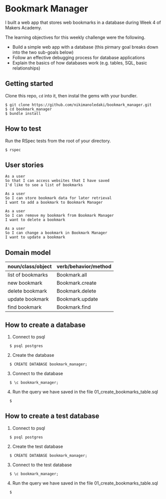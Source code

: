 # Bookmark Manager

I built a web app that stores web bookmarks in a database during Week 4 of Makers Academy.

The learning objectives for this weekly challenge were the following.
* Build a simple web app with a database (this pirmary goal breaks down into the two sub-goals below)
* Follow an effective debugging process for database applications
* Explain the basics of how databases work (e.g. tables, SQL, basic relationships)

## Getting started
Clone this repo, `cd` into it, then instal the gems with your bundler.
```
$ git clone https://github.com/nikimanoledaki/bookmark_manager.git
$ cd bookmark_manager
$ bundle install
```

## How to test
Run the RSpec tests from the root of your directory.
```
$ rspec
```

## User stories

```
As a user
So that I can access websites that I have saved
I'd like to see a list of bookmarks

As a user
So I can store bookmark data for later retrieval
I want to add a bookmark to Bookmark Manager

As a user
So I can remove my bookmark from Bookmark Manager
I want to delete a bookmark

As a user
So I can change a bookmark in Bookmark Manager
I want to update a bookmark
```

## Domain model

| noun/class/object | verb/behavior/method |
| ----------------- | -------------------- |
| list of bookmarks | Bookmark.all         |
| new bookmark      | Bookmark.create      |
| delete bookmark   | Bookmark.delete      |
| update bookmark   | Bookmark.update      |
| find bookmark     | Bookmark.find        |

## How to create a database 
1. Connect to psql
```
  $ psql postgres
```
2. Create the database
```
  $ CREATE DATABASE bookmark_manager;
```
3. Connect to the database
```
  $ \c bookmark_manager;
```
4. Run the query we have saved in the file 01_create_bookmarks_table.sql
```
  $ 
```

## How to create a test database 
1. Connect to psql
```
  $ psql postgres
```
2. Create the test database
```
  $ CREATE DATABASE bookmark_manager;
```
3. Connect to the test database 
```
  $ \c bookmark_manager;
```
4. Run the query we have saved in the file 01_create_bookmarks_table.sql
```
  $ 
```
